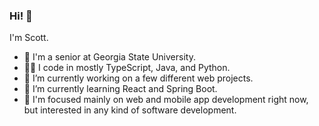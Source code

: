 ### Hi! 👋

I'm Scott. 

- 🏫 I'm a senior at Georgia State University.
- 👨‍💻 I code in mostly TypeScript, Java, and Python.
- 🔭 I’m currently working on a few different web projects.
- 🌱 I’m currently learning React and Spring Boot.
- 🤔 I'm focused mainly on web and mobile app development right now, but interested in any kind of software development.

